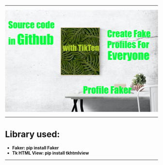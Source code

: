 <hr>
<img src="https://github.com/Tik-Ten/Profile-Faker/blob/main/File/Thumbnail.png" />
<hr>
<h1> Library used: </h1>
<b>
<ul>
  <li>Faker: pip install Faker</li>
  <li>Tk HTML View: pip install tkhtmlview</li>
</ul>
</b>
<hr>
